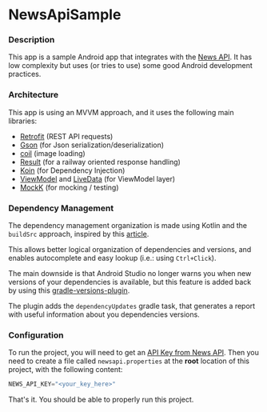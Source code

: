 # NewsApiSample

### Description
This app is a sample Android app that integrates with the [News API](https://newsapi.org/).
It has low complexity but uses (or tries to use) some good Android development practices.

### Architecture
This app is using an MVVM approach, and it uses the following main libraries:
- [Retrofit](https://square.github.io/retrofit/) (REST API requests)
- [Gson](https://github.com/google/gson) (for Json serialization/deserialization)
- [coil](https://github.com/coil-kt/coil) (image loading)
- [Result](https://github.com/kittinunf/Result) (for a railway oriented response handling)
- [Koin](https://github.com/InsertKoinIO/koin) (for Dependency Injection)
- [ViewModel](https://developer.android.com/topic/libraries/architecture/viewmodel) and [LiveData](https://developer.android.com/topic/libraries/architecture/livedata) (for ViewModel layer)
- [MockK](https://mockk.io/) (for mocking / testing)

### Dependency Management
The dependency management organization is made using Kotlin and the `buildSrc` approach, inspired by this [article](https://proandroiddev.com/gradle-dependency-management-with-kotlin-94eed4df9a28).

This allows better logical organization of dependencies and versions, and enables autocomplete and easy lookup (i.e.: using `Ctrl+Click`).

The main downside is that Android Studio no longer warns you when new versions of your dependencies is available, but this feature is added back by using this [gradle-versions-plugin](https://github.com/ben-manes/gradle-versions-plugin).

The plugin adds the `dependencyUpdates` gradle task, that generates a report with useful information about you dependencies versions.

### Configuration
To run the project, you will need to get an [API Key from News API](https://newsapi.org/register).
Then you need to create a file called `newsapi.properties` at the **root** location of this project, with the following content:

```groovy
NEWS_API_KEY="<your_key_here>"
```

That's it. You should be able to properly run this project.
